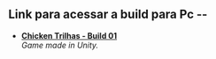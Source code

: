 ## Link para acessar a build para Pc -- 

<ul>
    <li><a href="https://drive.google.com/drive/folders/12nnOdSPnFHsm09Gr1Cgk7TKOi5SDpb2p?usp=sharing"><b> Chicken Trilhas - Build 01 </b></a><br/><i>Game made in Unity.</i></li>
   
</ul>
